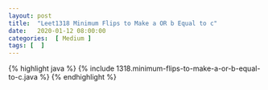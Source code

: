```yaml
---
layout: post
title:  "Leet1318 Minimum Flips to Make a OR b Equal to c"
date:   2020-01-12 08:00:00
categories:  [ Medium ]
tags: [  ]
---
```


{% highlight java %}
{% include 1318.minimum-flips-to-make-a-or-b-equal-to-c.java %}
{% endhighlight %}